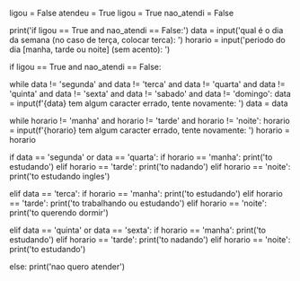 ligou = False
atendeu = True
ligou = True
nao_atendi = False

print('if ligou == True and nao_atendi == False:')
data = input('qual é o dia da semana (no caso de terça, colocar terca): ')
horario = input('periodo do dia [manha, tarde ou noite] (sem acento): ')

if ligou == True and nao_atendi == False:

   while data != 'segunda' and data != 'terca' and data != 'quarta' and data != 'quinta' and data != 'sexta' and data != 'sabado' and data != 'domingo':
        data = input(f'{data} tem algum caracter errado, tente novamente: ')
        data = data

   while horario != 'manha' and horario != 'tarde' and horario != 'noite':
        horario = input(f'{horario} tem algum caracter errado, tente novamente: ')
        horario = horario
    

  if data == 'segunda' or data == 'quarta':
        if horario == 'manha':
            print('to estudando')
        elif horario == 'tarde':
            print('to nadando')
        elif horario == 'noite':
            print('to estudando ingles')
    
  elif data == 'terca':
        if horario == 'manha':
            print('to estudando')
        elif horario == 'tarde':
            print('to trabalhando ou estudando')
        elif horario == 'noite':
            print('to querendo dormir')

   elif data == 'quinta' or data == 'sexta':
        if horario == 'manha':
            print('to estudando')
        elif horario == 'tarde':
            print('to nadando')
        elif horario == 'noite':
            print('to estudando')

   else:
        print('nao quero atender')
